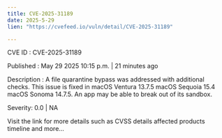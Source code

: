 ```yaml
---
title: CVE-2025-31189
date: 2025-5-29
lien: "https://cvefeed.io/vuln/detail/CVE-2025-31189"

---
```


CVE ID : CVE-2025-31189

Published :  May 29
2025
10:15 p.m. | 21 minutes ago

Description : A file quarantine bypass was addressed with additional checks. This issue is fixed in macOS Ventura 13.7.5
macOS Sequoia 15.4
macOS Sonoma 14.7.5. An app may be able to break out of its sandbox.

Severity: 0.0 | NA

Visit the link for more details
such as CVSS details
affected products
timeline
and more...
